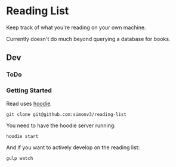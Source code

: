 # Reading List

Keep track of what you're reading on your own machine.

Currently doesn't do much beyond querying a database for books.

## Dev

### ToDo

### Getting Started

Read uses [hoodie](http://docs.hood.ie/en/start/).

```
git clone git@github.com:simonv3/reading-list
```

You need to have the hoodie server running:

```
hoodie start
```

And if you want to actively develop on the reading list:

```
gulp watch
```
